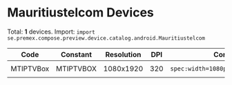 # Mauritiustelcom Devices

Total: **1** devices. Import: `import se.premex.compose.preview.device.catalog.android.Mauritiustelcom`

| Code | Constant | Resolution | DPI | Compose Spec | Preview Usage |
|------|----------|------------|-----|-------------|---------------|
| MTIPTVBox | MTIPTVBOX | 1080x1920 | 320 | `spec:width=1080px,height=1920px,dpi=320` | `@Preview(device = Mauritiustelcom.MTIPTVBOX)` |

<!-- Generated automatically. Do not edit manually. -->
